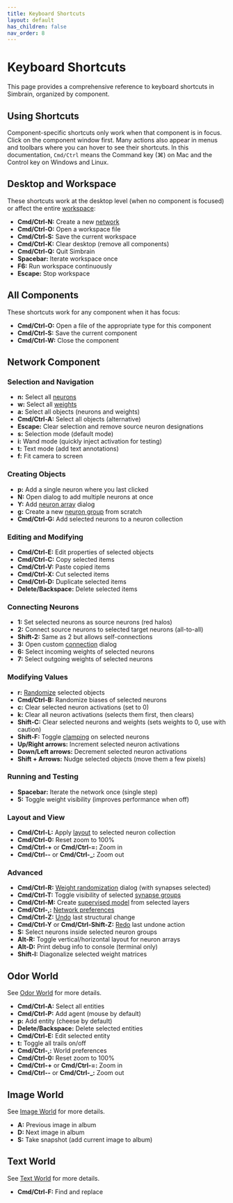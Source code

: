 ```yaml
---
title: Keyboard Shortcuts
layout: default
has_children: false
nav_order: 8
---
```


# Keyboard Shortcuts

This page provides a comprehensive reference to keyboard shortcuts in Simbrain, organized by component.

## Using Shortcuts

Component-specific shortcuts only work when that component is in focus. Click on the component window first. Many actions also appear in menus and toolbars where you can hover to see their shortcuts. In this documentation, `Cmd/Ctrl` means the Command key (⌘) on Mac and the Control key on Windows and Linux.

## Desktop and Workspace

These shortcuts work at the desktop level (when no component is focused) or affect the entire [workspace](workspace/):

- **Cmd/Ctrl-N:** Create a new [network](network/)
- **Cmd/Ctrl-O:** Open a workspace file
- **Cmd/Ctrl-S:** Save the current workspace
- **Cmd/Ctrl-K:** Clear desktop (remove all components)
- **Cmd/Ctrl-Q:** Quit Simbrain
- **Spacebar:** Iterate workspace once
- **F6:** Run workspace continuously
- **Escape:** Stop workspace

## All Components

These shortcuts work for any component when it has focus:

- **Cmd/Ctrl-O:** Open a file of the appropriate type for this component
- **Cmd/Ctrl-S:** Save the current component
- **Cmd/Ctrl-W:** Close the component

## Network Component

### Selection and Navigation

- **n:** Select all [neurons](network/neurons/)
- **w:** Select all [weights](network/synapses/)
- **a:** Select all objects (neurons and weights)
- **Cmd/Ctrl-A:** Select all objects (alternative)
- **Escape:** Clear selection and remove source neuron designations
- **s:** Selection mode (default mode)
- **i:** Wand mode (quickly inject activation for testing)
- **t:** Text mode (add text annotations)
- **f:** Fit camera to screen

### Creating Objects

- **p:** Add a single neuron where you last clicked
- **N:** Open dialog to add multiple neurons at once
- **Y:** Add [neuron array](network/arraysMatrices) dialog
- **g:** Create a new [neuron group](network/neurongroups/) from scratch
- **Cmd/Ctrl-G:** Add selected neurons to a neuron collection

### Editing and Modifying

- **Cmd/Ctrl-E:** Edit properties of selected objects
- **Cmd/Ctrl-C:** Copy selected items
- **Cmd/Ctrl-V:** Paste copied items
- **Cmd/Ctrl-X:** Cut selected items
- **Cmd/Ctrl-D:** Duplicate selected items
- **Delete/Backspace:** Delete selected items

### Connecting Neurons

- **1:** Set selected neurons as source neurons (red halos)
- **2:** Connect source neurons to selected target neurons (all-to-all)
- **Shift-2:** Same as 2 but allows self-connections
- **3:** Open custom [connection](network/connections/) dialog
- **6:** Select incoming weights of selected neurons
- **7:** Select outgoing weights of selected neurons

### Modifying Values

- **r:** [Randomize](utilities/randomizers) selected objects
- **Cmd/Ctrl-B:** Randomize biases of selected neurons
- **c:** Clear selected neuron activations (set to 0)
- **k:** Clear all neuron activations (selects them first, then clears)
- **Shift-C:** Clear selected neurons and weights (sets weights to 0, use with caution)
- **Shift-F:** Toggle [clamping](network/neurons/#clamping) on selected neurons
- **Up/Right arrows:** Increment selected neuron activations
- **Down/Left arrows:** Decrement selected neuron activations
- **Shift + Arrows:** Nudge selected objects (move them a few pixels)

### Running and Testing

- **Spacebar:** Iterate the network once (single step)
- **5:** Toggle weight visibility (improves performance when off)

### Layout and View

- **Cmd/Ctrl-L:** Apply [layout](network/ui/layouts) to selected neuron collection
- **Cmd/Ctrl-0:** Reset zoom to 100%
- **Cmd/Ctrl-+** or **Cmd/Ctrl-=:** Zoom in
- **Cmd/Ctrl--** or **Cmd/Ctrl-_:** Zoom out

### Advanced

- **Cmd/Ctrl-R:** [Weight randomization](network/synapses/synapseAdjustment) dialog (with synapses selected)
- **Cmd/Ctrl-T:** Toggle visibility of selected [synapse groups](network/synapsegroups)
- **Cmd/Ctrl-M:** Create [supervised model](network/learning/supervisedModels) from selected layers
- **Cmd/Ctrl-,:** [Network preferences](network/ui/networkPreferences)
- **Cmd/Ctrl-Z:** [Undo](network/buildingBasics#undoredo-capabilities) last structural change
- **Cmd/Ctrl-Y** or **Cmd/Ctrl-Shift-Z:** [Redo](network/buildingBasics#undoredo-capabilities) last undone action
- **S:** Select neurons inside selected neuron groups
- **Alt-R:** Toggle vertical/horizontal layout for neuron arrays
- **Alt-D:** Print debug info to console (terminal only)
- **Shift-I:** Diagonalize selected weight matrices

## Odor World

See [Odor World](worlds/odorworld) for more details.

- **Cmd/Ctrl-A:** Select all entities
- **Cmd/Ctrl-P:** Add agent (mouse by default)
- **p:** Add entity (cheese by default)
- **Delete/Backspace:** Delete selected entities
- **Cmd/Ctrl-E:** Edit selected entity
- **t:** Toggle all trails on/off
- **Cmd/Ctrl-,:** World preferences
- **Cmd/Ctrl-0:** Reset zoom to 100%
- **Cmd/Ctrl-+** or **Cmd/Ctrl-=:** Zoom in
- **Cmd/Ctrl--** or **Cmd/Ctrl-_:** Zoom out

## Image World

See [Image World](worlds/imageworld) for more details.

- **A:** Previous image in album
- **D:** Next image in album
- **S:** Take snapshot (add current image to album)

## Text World

See [Text World](worlds/textworld) for more details.

- **Cmd/Ctrl-F:** Find and replace

